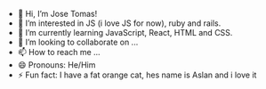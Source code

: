 - 👋 Hi, I’m Jose Tomas!
- 👀 I’m interested in JS (i love JS for now), ruby and rails.
- 🌱 I’m currently learning JavaScript, React, HTML and CSS.
- 💞️ I’m looking to collaborate on ...
- 📫 How to reach me ...
- 😄 Pronouns: He/Him
- ⚡ Fun fact: I have a fat orange cat, hes name is Aslan and i love it

<!---
Xtremono/Xtremono is a ✨ special ✨ repository because its `README.md` (this file) appears on your GitHub profile.
You can click the Preview link to take a look at your changes.
--->
